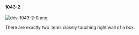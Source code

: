 #### 1043-2
![dev-1043-2-0.png](https://github.com/lil-lab/nlvr/raw/master/nlvr/dev/images/4/dev-1043-2-0.png "dev-1043-2-0.png")

There are exactly two items closely touching right wall of a box.